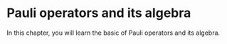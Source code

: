 # Pauli operators and its algebra 

In this chapter, you will learn the basic of Pauli operators and its algebra.
